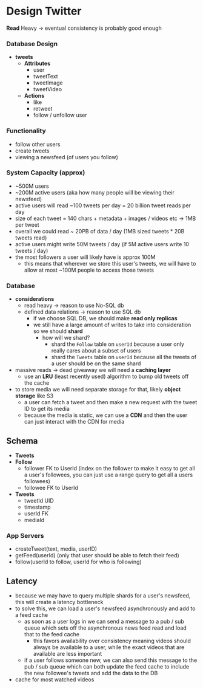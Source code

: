# Design Twitter

**Read** Heavy -> eventual consistency is probably good enough

### Database Design
- **tweets**
  - **Attributes**
    - user
    - tweetText
    - tweetImage
    - tweetVideo
  - **Actions**
    - like
    - retweet
    - follow / unfollow user

### Functionality
- follow other users
- create tweets
- viewing a newsfeed (of users you follow)

### System Capacity (approx)
- ~500M users
- ~200M active users (aka how many people will be viewing their newsfeed)
- active users will read ~100 tweets per day = 20 billion tweet reads per day
- size of each tweet = 140 chars + metadata + images / videos etc -> 1MB per tweet
- overall we could read ~ 20PB of data / day (1MB sized tweets * 20B tweets read)
- active users might write 50M tweets / day (if 5M active users write 10 tweets / day)
- the most followers a user will likely have is approx 100M
  - this means that wherever we store this user's tweets, we will have to allow at most ~100M people to access those tweets

### Database
- **considerations**
  - read heavy -> reason to use No-SQL db
  - defined data relations -> reason to use SQL db
    - if we choose SQL DB, we should make **read only replicas**
    - we still have a large amount of writes to take into consideration so we should **shard**
      - how will we shard?
        - shard the `Follow` table on `userId` because a user only really cares about a subset of users
        - shard the `Tweets` table on `userId` because all the tweets of a user should be on the same shard
- massive reads -> dead giveaway we will need a **caching layer**
  - use an **LRU** (least recently used) algorithm to bump old tweets off the cache
- to store media we will need separate storage for that, likely **object storage** like S3
  - a user can fetch a tweet and then make a new request with the tweet ID to get its media
  - because the media is static, we can use a **CDN** and then the user can just interact with the CDN for media

## Schema
- **Tweets**
- **Follow**
  - follower FK to UserId (index on the follower to make it easy to get all a user's followees, you can just use a range query to get all a users followees)
  - followee FK to UserId
- **Tweets**
  - tweetId UID
  - timestamp
  - userId FK
  - mediaId

### App Servers
- createTweet(text, media, userID)
- getFeed(userId) (only that user should be able to fetch their feed)
- follow(userId to follow, userId for who is following)

## Latency
- because we may have to query multiple shards for a user's newsfeed, this will create a latency bottleneck
- to solve this, we can load a user's newsfeed asynchronously and add to a feed cache
  - as soon as a user logs in we can send a message to a pub / sub queue which sets off the asynchronous news feed read and load that to the feed cache
    - this favors availability over consistency meaning videos should always be available to a user, while the exact videos that are available are less important
  - if a user follows someone new, we can also send this message to the pub / sub queue which can both update the feed cache to include the new followee's tweets and add the data to the DB
- cache for most watched videos
